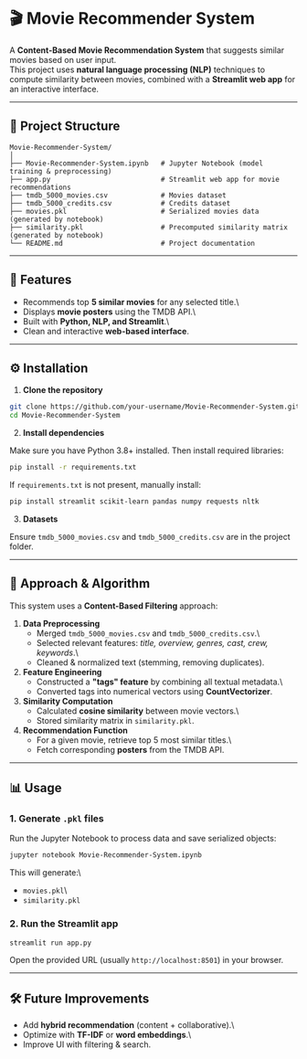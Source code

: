 # 🎬 Movie Recommender System

A **Content-Based Movie Recommendation System** that suggests similar
movies based on user input.\
This project uses **natural language processing (NLP)** techniques to
compute similarity between movies, combined with a **Streamlit web app**
for an interactive interface.

------------------------------------------------------------------------

## 📂 Project Structure

    Movie-Recommender-System/
    │
    ├── Movie-Recommender-System.ipynb   # Jupyter Notebook (model training & preprocessing)
    ├── app.py                           # Streamlit web app for movie recommendations
    ├── tmdb_5000_movies.csv             # Movies dataset
    ├── tmdb_5000_credits.csv            # Credits dataset
    ├── movies.pkl                       # Serialized movies data (generated by notebook)
    ├── similarity.pkl                   # Precomputed similarity matrix (generated by notebook)
    └── README.md                        # Project documentation

------------------------------------------------------------------------

## 🚀 Features

-   Recommends top **5 similar movies** for any selected title.\
-   Displays **movie posters** using the TMDB API.\
-   Built with **Python, NLP, and Streamlit**.\
-   Clean and interactive **web-based interface**.

------------------------------------------------------------------------

## ⚙️ Installation

1.  **Clone the repository**

``` bash
git clone https://github.com/your-username/Movie-Recommender-System.git
cd Movie-Recommender-System
```

2.  **Install dependencies**

Make sure you have Python 3.8+ installed. Then install required
libraries:

``` bash
pip install -r requirements.txt
```

If `requirements.txt` is not present, manually install:

``` bash
pip install streamlit scikit-learn pandas numpy requests nltk
```

3.  **Datasets**

Ensure `tmdb_5000_movies.csv` and `tmdb_5000_credits.csv` are in the
project folder.

------------------------------------------------------------------------

## 🧠 Approach & Algorithm

This system uses a **Content-Based Filtering** approach:

1.  **Data Preprocessing**
    -   Merged `tmdb_5000_movies.csv` and `tmdb_5000_credits.csv`.\
    -   Selected relevant features: *title, overview, genres, cast,
        crew, keywords*.\
    -   Cleaned & normalized text (stemming, removing duplicates).
2.  **Feature Engineering**
    -   Constructed a **"tags" feature** by combining all textual
        metadata.\
    -   Converted tags into numerical vectors using **CountVectorizer**.
3.  **Similarity Computation**
    -   Calculated **cosine similarity** between movie vectors.\
    -   Stored similarity matrix in `similarity.pkl`.
4.  **Recommendation Function**
    -   For a given movie, retrieve top 5 most similar titles.\
    -   Fetch corresponding **posters** from the TMDB API.

------------------------------------------------------------------------

## 📊 Usage

### 1. Generate `.pkl` files

Run the Jupyter Notebook to process data and save serialized objects:

``` bash
jupyter notebook Movie-Recommender-System.ipynb
```

This will generate:\
- `movies.pkl`\
- `similarity.pkl`

### 2. Run the Streamlit app

``` bash
streamlit run app.py
```

Open the provided URL (usually `http://localhost:8501`) in your browser.

------------------------------------------------------------------------

## 🛠️ Future Improvements

-   Add **hybrid recommendation** (content + collaborative).\
-   Optimize with **TF-IDF** or **word embeddings**.\
-   Improve UI with filtering & search.

